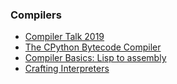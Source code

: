 ### Compilers
- [Compiler Talk 2019](venge.net/graydon/talks/CompilerTalk-2019.pdf)
- [The CPython Bytecode Compiler](https://nullprogram.com/blog/2019/02/24/)
- [Compiler Basics: Lisp to assembly](http://notes.eatonphil.com/compiler-basics-lisp-to-assembly.html)
- [Crafting Interpreters](http://craftinginterpreters.com/contents.html)
